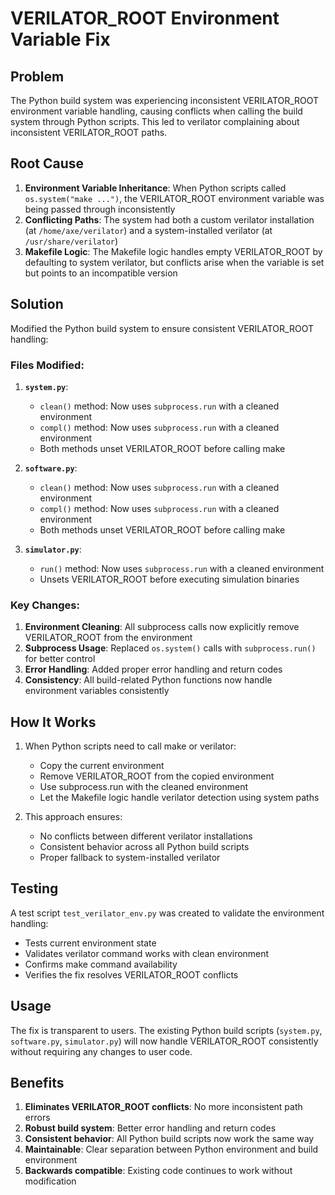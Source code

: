 # VERILATOR_ROOT Environment Variable Fix

## Problem
The Python build system was experiencing inconsistent VERILATOR_ROOT environment variable handling, causing conflicts when calling the build system through Python scripts. This led to verilator complaining about inconsistent VERILATOR_ROOT paths.

## Root Cause
1. **Environment Variable Inheritance**: When Python scripts called `os.system("make ...")`, the VERILATOR_ROOT environment variable was being passed through inconsistently
2. **Conflicting Paths**: The system had both a custom verilator installation (at `/home/axe/verilator`) and a system-installed verilator (at `/usr/share/verilator`)
3. **Makefile Logic**: The Makefile logic handles empty VERILATOR_ROOT by defaulting to system verilator, but conflicts arise when the variable is set but points to an incompatible version

## Solution
Modified the Python build system to ensure consistent VERILATOR_ROOT handling:

### Files Modified:
1. **`system.py`**:
   - `clean()` method: Now uses `subprocess.run` with a cleaned environment
   - `compl()` method: Now uses `subprocess.run` with a cleaned environment
   - Both methods unset VERILATOR_ROOT before calling make

2. **`software.py`**:
   - `clean()` method: Now uses `subprocess.run` with a cleaned environment
   - `compl()` method: Now uses `subprocess.run` with a cleaned environment
   - Both methods unset VERILATOR_ROOT before calling make

3. **`simulator.py`**:
   - `run()` method: Now uses `subprocess.run` with a cleaned environment
   - Unsets VERILATOR_ROOT before executing simulation binaries

### Key Changes:
1. **Environment Cleaning**: All subprocess calls now explicitly remove VERILATOR_ROOT from the environment
2. **Subprocess Usage**: Replaced `os.system()` calls with `subprocess.run()` for better control
3. **Error Handling**: Added proper error handling and return codes
4. **Consistency**: All build-related Python functions now handle environment variables consistently

## How It Works
1. When Python scripts need to call make or verilator:
   - Copy the current environment
   - Remove VERILATOR_ROOT from the copied environment
   - Use subprocess.run with the cleaned environment
   - Let the Makefile logic handle verilator detection using system paths

2. This approach ensures:
   - No conflicts between different verilator installations
   - Consistent behavior across all Python build scripts
   - Proper fallback to system-installed verilator

## Testing
A test script `test_verilator_env.py` was created to validate the environment handling:
- Tests current environment state
- Validates verilator command works with clean environment
- Confirms make command availability
- Verifies the fix resolves VERILATOR_ROOT conflicts

## Usage
The fix is transparent to users. The existing Python build scripts (`system.py`, `software.py`, `simulator.py`) will now handle VERILATOR_ROOT consistently without requiring any changes to user code.

## Benefits
1. **Eliminates VERILATOR_ROOT conflicts**: No more inconsistent path errors
2. **Robust build system**: Better error handling and return codes
3. **Consistent behavior**: All Python build scripts now work the same way
4. **Maintainable**: Clear separation between Python environment and build environment
5. **Backwards compatible**: Existing code continues to work without modification